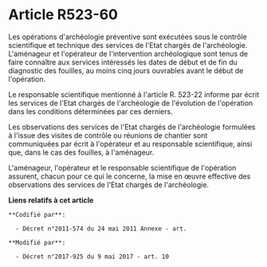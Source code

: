 # Article R523-60

Les opérations d'archéologie préventive sont exécutées sous le contrôle scientifique et technique des services de l'Etat
chargés de l'archéologie. L'aménageur et l'opérateur de l'intervention archéologique sont tenus de faire connaître aux
services intéressés les dates de début et de fin du diagnostic des fouilles, au moins cinq jours ouvrables avant le début de
l'opération.

Le responsable scientifique mentionné à l'article R. 523-22 informe par écrit les services de l'Etat chargés de l'archéologie
de l'évolution de l'opération dans les conditions déterminées par ces derniers.

Les observations des services de l'Etat chargés de l'archéologie formulées à l'issue des visites de contrôle ou réunions de
chantier sont communiquées par écrit à l'opérateur et au responsable scientifique, ainsi que, dans le cas des fouilles, à
l'aménageur.

L'aménageur, l'opérateur et le responsable scientifique de l'opération assurent, chacun pour ce qui le concerne, la mise en
œuvre effective des observations des services de l'Etat chargés de l'archéologie.

**Liens relatifs à cet article**

	**Codifié par**:

	  - Décret n°2011-574 du 24 mai 2011 Annexe - art.

	**Modifié par**:

	  - Décret n°2017-925 du 9 mai 2017 - art. 10
